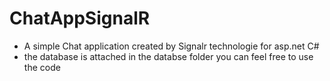 # ChatAppSignalR
* A simple Chat application created by Signalr technologie for asp.net C# 
* the database is attached in the databse folder you can feel free to use the code 
